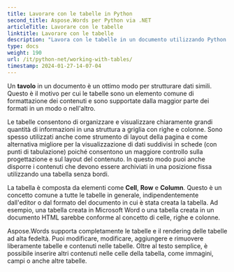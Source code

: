 ```yaml
---
title: Lavorare con le tabelle in Python
second_title: Aspose.Words per Python via .NET
articleTitle: Lavorare con le tabelle
linktitle: Lavorare con le tabelle
description: "Lavora con le tabelle in un documento utilizzando Python. Presentazione del lavoro con le tabelle e i concetti dei nodi tabella in Aspose.Words per Python."
type: docs
weight: 190
url: /it/python-net/working-with-tables/
timestamp: 2024-01-27-14-07-04
---
```


Un **tavolo** in un documento è un ottimo modo per strutturare dati simili. Questo è il motivo per cui le tabelle sono un elemento comune di formattazione dei contenuti e sono supportate dalla maggior parte dei formati in un modo o nell'altro.

Le tabelle consentono di organizzare e visualizzare chiaramente grandi quantità di informazioni in una struttura a griglia con righe e colonne. Sono spesso utilizzati anche come strumento di layout della pagina e come alternativa migliore per la visualizzazione di dati suddivisi in schede (con punti di tabulazione) poiché consentono un maggiore controllo sulla progettazione e sul layout del contenuto. In questo modo puoi anche disporre i contenuti che devono essere archiviati in una posizione fissa utilizzando una tabella senza bordi.

La tabella è composta da elementi come **Cell**, **Row** e **Column**. Questo è un concetto comune a tutte le tabelle in generale, indipendentemente dall'editor o dal formato del documento in cui è stata creata la tabella. Ad esempio, una tabella creata in Microsoft Word o una tabella creata in un documento HTML sarebbe conforme al concetto di celle, righe e colonne.

Aspose.Words supporta completamente le tabelle e il rendering delle tabelle ad alta fedeltà. Puoi modificare, modificare, aggiungere e rimuovere liberamente tabelle e contenuti nelle tabelle. Oltre al testo semplice, è possibile inserire altri contenuti nelle celle della tabella, come immagini, campi o anche altre tabelle.
